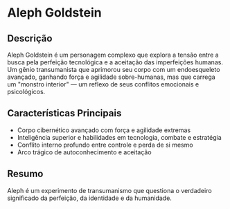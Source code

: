 # Aleph Goldstein

## Descrição
Aleph Goldstein é um personagem complexo que explora a tensão entre a busca pela perfeição tecnológica e a aceitação das imperfeições humanas. Um gênio transumanista que aprimorou seu corpo com um endoesqueleto avançado, ganhando força e agilidade sobre-humanas, mas que carrega um "monstro interior" — um reflexo de seus conflitos emocionais e psicológicos.

## Características Principais
- Corpo cibernético avançado com força e agilidade extremas  
- Inteligência superior e habilidades em tecnologia, combate e estratégia  
- Conflito interno profundo entre controle e perda de si mesmo  
- Arco trágico de autoconhecimento e aceitação

## Resumo
Aleph é um experimento de transumanismo que questiona o verdadeiro significado da perfeição, da identidade e da humanidade.
